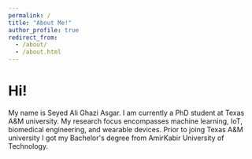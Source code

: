 ```yaml
---
permalink: /
title: "About Me!"
author_profile: true
redirect_from: 
  - /about/
  - /about.html
---
```



Hi!
======
My name is Seyed Ali Ghazi Asgar. I am currently a PhD student at Texas A&M university. My research focus encompasses machine learning, IoT, biomedical engineering, and wearable devices. Prior to joing Texas A&M university I got my Bachelor's degree from AmirKabir University of Technology. 
